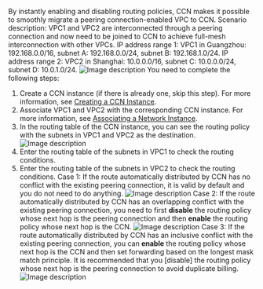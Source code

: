 By instantly enabling and disabling routing policies, CCN makes it possible to smoothly migrate a peering connection-enabled VPC to CCN.
Scenario description:
VPC1 and VPC2 are interconnected through a peering connection and now need to be joined to CCN to achieve full-mesh interconnection with other VPCs.
IP address range 1: VPC1 in Guangzhou: 192.168.0.0/16, subnet A: 192.168.0.0/24, subnet B: 192.168.1.0/24.
IP address range 2: VPC2 in Shanghai: 10.0.0.0/16, subnet C: 10.0.0.0/24, subnet D: 10.0.1.0/24.
![Image description](https://main.qcloudimg.com/raw/243d6a566eab7e1ea23cb8519cc9085f.png)
You need to complete the following steps:
1. Create a CCN instance (if there is already one, skip this step). For more information, see [Creating a CCN Instance](/document/product/877/18752).
2. Associate VPC1 and VPC2 with the corresponding CCN instance. For more information, see [Associating a Network Instance](/document/product/877/18747).
3. In the routing table of the CCN instance, you can see the routing policy with the subnets in VPC1 and VPC2 as the destination.
![Image description](https://main.qcloudimg.com/raw/39de66b68b8a761ec0f8b888116e0df1.png)
4. Enter the routing table of the subnets in VPC1 to check the routing conditions.
5. Enter the routing table of the subnets in VPC2 to check the routing conditions.
Case 1: If the route automatically distributed by CCN has no conflict with the existing peering connection, it is valid by default and you do not need to do anything.
![Image description](
https://main.qcloudimg.com/raw/f25bfe0d73627404a6b081203baf4bc1.png)
Case 2: If the route automatically distributed by CCN has an overlapping conflict with the existing peering connection, you need to first **disable** the routing policy whose next hop is the peering connection and then **enable** the routing policy whose next hop is the CCN.
![Image description](https://main.qcloudimg.com/raw/de6869e6e4c07181574a0d88bbfdd685.png)
Case 3: If the route automatically distributed by CCN has an inclusive conflict with the existing peering connection, you can **enable** the routing policy whose next hop is the CCN and then set forwarding based on the longest mask match principle. It is recommended that you [disable] the routing policy whose next hop is the peering connection to avoid duplicate billing.
![Image description](https://main.qcloudimg.com/raw/5cfd481eed906ccf1e2aa7ca2cc16e11.png)








